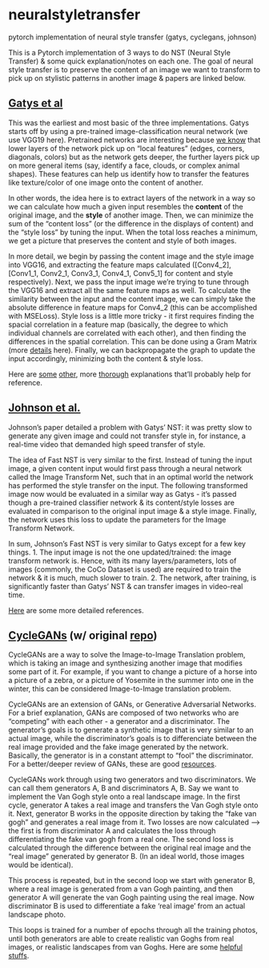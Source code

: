 # neuralstyletransfer
pytorch implementation of neural style transfer (gatys, cyclegans, johnson)


This is a Pytorch implementation of 3 ways to do NST (Neural Style Transfer) & some quick explanation/notes on each one. The goal of neural style transfer is to preserve the content of an image we want to transform to pick up on stylistic patterns in another image & papers are linked below. 

## [Gatys et al](https://arxiv.org/abs/1508.06576)

This was the earliest and most basic of the three implementations. Gatys starts off by using a pre-trained image-classification neural network (we use VGG19 here). Pretrained networks are interesting because [we know](https://arxiv.org/abs/1311.2901) that lower layers of the network pick up on “local features” (edges, corners, diagonals, colors) but as the network gets deeper, the further layers pick up on more general items (say, identify a face, clouds, or complex animal shapes). These features can help us identify how to transfer the features like texture/color of one image onto the content of another. 

In other words, the idea here is to extract layers of the network in a way so we can calculate how much a given input resembles the **content** of the original image, and the **style** of another image. Then, we can minimize the sum of the “content loss” (or the difference in the displays of content) and the “style loss” by tuning the input. When the total loss reaches a minimum, we get a picture that preserves the content and style of both images. 

In more detail, we begin by passing the content image and the style image into VGG16, and extracting the feature maps calculated ([Conv4_2], [Conv1_1, Conv2_1, Conv3_1, Conv4_1, Conv5_1] for content and style respectively). Next, we pass the input image we’re trying to tune through the VGG16 and extract all the same feature maps as well. To calculate the similarity between the input and the content image, we can simply take the absolute difference in feature maps for Conv4_2 (this can be accomplished with MSELoss). Style loss is a little more tricky - it first requires finding the spacial correlation in a feature map (basically, the degree to which individual channels are correlated with each other), and then finding the differences in the spatial correlation. This can be done using a Gram Matrix (more [details](https://towardsdatascience.com/neural-networks-intuitions-2-dot-product-gram-matrix-and-neural-style-transfer-5d39653e7916) here). Finally, we can backpropagate the graph to update the input accordingly, minimizing both the content & style loss. 

Here are [some](https://12ft.io/proxy?q=https://towardsdatascience.com/breaking-down-leon-gatys-neural-style-transfer-in-pytorch-faf9f0eb79db) [other](https://medium.com/geekculture/neural-image-style-transfer-515fe09f1c0c), more [thorough](https://www.youtube.com/watch?v=R39tWYYKNcI&ab_channel=DeepLearningAI) explanations that’ll probably help for reference.

## [Johnson et al.](https://arxiv.org/abs/1603.08155)

Johnson’s paper detailed a problem with Gatys’ NST: it was pretty slow to generate any given image and could not transfer style in, for instance, a real-time video that demanded high speed transfer of style. 

The idea of Fast NST is very similar to the first. Instead of tuning the input image, a given content input would first pass through a neural network called the Image Transform Net, such that in an optimal world the network has performed the style transfer on the input. The following transformed image now would be evaluated in a similar way as Gatys - it’s passed though a pre-trained classifier network & its content/style losses are evaluated in comparison to the original input image & a style image. Finally, the network uses this loss to update the parameters for the Image Transform Network. 

In sum, Johnson’s Fast NST is very similar to Gatys except for a few key things. 1. The input image is not the one updated/trained: the image transform network is. Hence, with its many layers/parameters, lots of images (commonly, the CoCo Dataset is used) are required to train the network & it is much, much slower to train. 2. The network, after training, is significantly faster than Gatys’ NST & can transfer images in video-real time. 

[Here](https://medium.com/red-buffer/johnson-et-al-style-transfer-in-tensorflow-2-0-57cfcba8af36) are some more detailed references. 

## [CycleGANs](https://arxiv.org/abs/1703.10593) (w/ original [repo](https://junyanz.github.io/CycleGAN/))

CycleGANs are a way to solve the Image-to-Image Translation problem, which is taking an image and synthesizing another image that modifies some part of it. For example, if you want to change a picture of a horse into a picture of a zebra, or a picture of Yosemite in the summer into one in the winter, this can be considered Image-to-Image translation problem. 

CycleGANs are an extension of GANs, or Generative Adversarial Networks. For a brief explanation, GANs are composed of two networks who are “competing” with each other - a generator and a discriminator. The generator’s goals is to generate a synthetic image that is very similar to an actual image, while the discriminator’s goals is to differenciate between the real image provided and the fake image generated by the network. Basically, the generator is in a constant attempt to “fool” the discriminator. For a better/deeper review of GANs, these are good [resources](https://jonathan-hui.medium.com/gan-gan-series-2d279f906e7b). 

CycleGANs work through using two generators and two discriminators. We can call them generators A, B and discriminators A, B. Say we want to implement the Van Gogh style onto a real landscape image. In the first cycle, generator A takes a real image and transfers the Van Gogh style onto it. Next, generator B works in the opposite direction by taking the “fake van gogh” and generates a real image from it. Two losses are now calculated —> the first is from discriminator A and calculates the loss through differentiating the fake van gogh from a real one. The second loss is calculated through the difference between the original real image and the “real image” generated by generator B. (In an ideal world, those images would be identical). 

This process is repeated, but in the second loop we start with generator B, where a real image is generated from a van Gogh painting, and then generator A will generate the van Gogh painting using the real image. Now discriminator B is used to differentiate a fake ‘real image’ from an actual landscape photo. 

This loops is trained for a number of epochs through all the training photos, until both generators are able to create realistic van Goghs from real images, or realistic landscapes from van Goghs. Here are some [helpful](https://jonathan-hui.medium.com/gan-cyclegan-6a50e7600d7) [stuffs](https://medium.com/data-science-in-your-pocket/understanding-cyclegans-using-examples-codes-f5d6e1a47048).
